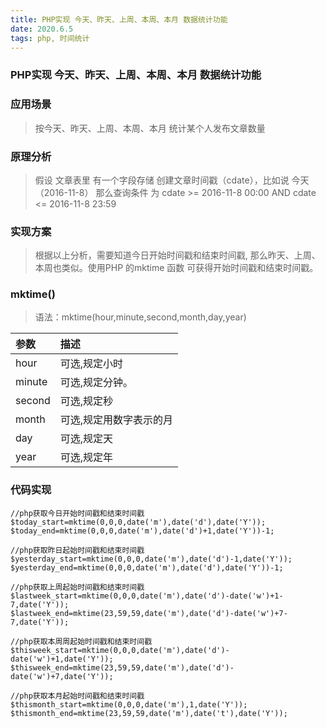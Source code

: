 ```yaml
---
title: PHP实现 今天、昨天、上周、本周、本月 数据统计功能
date: 2020.6.5
tags: php, 时间统计
---
```


### PHP实现 今天、昨天、上周、本周、本月 数据统计功能

### 应用场景

> 按今天、昨天、上周、本周、本月 统计某个人发布文章数量

### 原理分析

> 假设 文章表里 有一个字段存储 创建文章时间戳（cdate），比如说 今天（2016-11-8） 那么查询条件 为 cdate >= 2016-11-8 00:00 AND cdate <= 2016-11-8 23:59

### 实现方案

> 根据以上分析，需要知道今日开始时间戳和结束时间戳, 那么昨天、上周、本周也类似。使用PHP 的mktime 函数 可获得开始时间戳和结束时间戳。

### mktime()

> 语法：mktime(hour,minute,second,month,day,year)

|参数|描述|
|:---|:---|
|hour|可选,规定小时|
|minute|可选,规定分钟。|
|second|可选,规定秒|
|month|可选,规定用数字表示的月|
|day|可选,规定天|
|year|可选,规定年|

### 代码实现

```
//php获取今日开始时间戳和结束时间戳
$today_start=mktime(0,0,0,date('m'),date('d'),date('Y'));
$today_end=mktime(0,0,0,date('m'),date('d')+1,date('Y'))-1;

//php获取昨日起始时间戳和结束时间戳
$yesterday_start=mktime(0,0,0,date('m'),date('d')-1,date('Y'));
$yesterday_end=mktime(0,0,0,date('m'),date('d'),date('Y'))-1;

//php获取上周起始时间戳和结束时间戳
$lastweek_start=mktime(0,0,0,date('m'),date('d')-date('w')+1-7,date('Y'));
$lastweek_end=mktime(23,59,59,date('m'),date('d')-date('w')+7-7,date('Y'));

//php获取本周周起始时间戳和结束时间戳
$thisweek_start=mktime(0,0,0,date('m'),date('d')-date('w')+1,date('Y'));
$thisweek_end=mktime(23,59,59,date('m'),date('d')-date('w')+7,date('Y'));

//php获取本月起始时间戳和结束时间戳
$thismonth_start=mktime(0,0,0,date('m'),1,date('Y'));
$thismonth_end=mktime(23,59,59,date('m'),date('t'),date('Y'));
```
